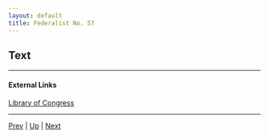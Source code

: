 ```yaml
---
layout: default
title: Federalist No. 57
---
```


## Text

---
#### External Links
[Library of Congress]()

---

[Prev](56.md) | [Up](README.md) | [Next](58.md)

